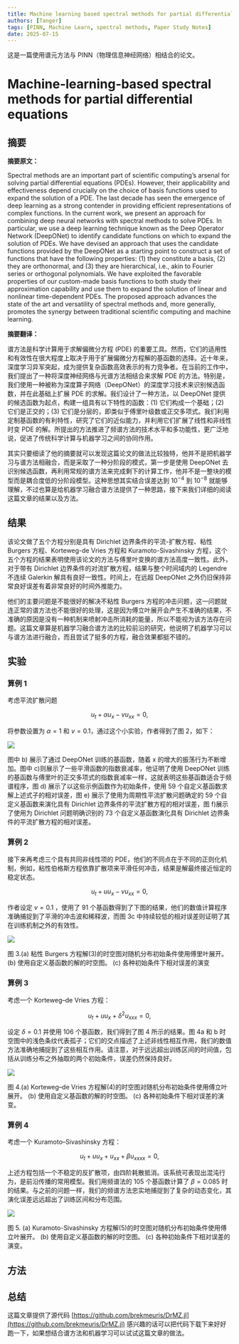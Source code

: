 ```yaml
---
title: Machine learning based spectral methods for partial differential equations
authors: [Tanger]
tags: [PINN, Machine Learn, spectral methods, Paper Study Notes]
date: 2025-07-15
---
```


这是一篇使用谱元方法与 PINN（物理信息神经网络）相结合的论文。

# Machine‑learning‑based spectral methods for partial differential equations

## 摘要

**摘要原文：**

Spectral methods are an important part of scientific computing’s arsenal for solving partial differential equations (PDEs). However, their applicability and effectiveness depend crucially on the choice of basis functions used to expand the solution of a PDE. The last decade has seen the emergence of deep learning as a strong contender in providing efficient representations of complex functions. In the current work, we present an approach for combining deep neural networks with spectral methods to solve PDEs. In particular, we use a deep learning technique known as the Deep Operator Network (DeepONet) to identify candidate functions on which to expand the solution of PDEs. We have devised an approach that uses the candidate functions provided by the DeepONet as a starting point to construct a set of functions that have the following properties: (1) they constitute a basis, (2) they are orthonormal, and (3) they are hierarchical, i.e., akin to Fourier series or orthogonal polynomials. We have exploited the favorable properties of our custom-made basis functions to both study their approximation capability and use them to expand the solution of linear and nonlinear time-dependent PDEs. The proposed approach advances the state of the art and versatility of spectral methods and, more generally, promotes the synergy between traditional scientific computing and machine learning.

**摘要翻译：**

谱方法是科学计算用于求解偏微分方程 (PDE) 的重要工具。然而，它们的适用性和有效性在很大程度上取决于用于扩展偏微分方程解的基函数的选择。近十年来，深度学习异军突起，成为提供复杂函数高效表示的有力竞争者。在当前的工作中，我们提出了一种将深度神经网络与光谱方法相结合来求解 PDE 的方法。特别是，我们使用一种被称为深度算子网络（DeepONet）的深度学习技术来识别候选函数，并在此基础上扩展 PDE 的求解。我们设计了一种方法，以 DeepONet 提供的候选函数为起点，构建一组具有以下特性的函数：(1) 它们构成一个基础；(2) 它们是正交的；(3) 它们是分层的，即类似于傅里叶级数或正交多项式。我们利用定制基函数的有利特性，研究了它们的近似能力，并利用它们扩展了线性和非线性时变 PDE 的解。所提出的方法推进了频谱方法的技术水平和多功能性，更广泛地说，促进了传统科学计算与机器学习之间的协同作用。

其实只要细读了他的摘要就可以发现这篇论文的做法比较独特，他并不是把机器学习与谱方法相融合，而是采取了一种分阶段的模式，第一步是使用 DeepONet 去识别候选函数，再利用常规的谱方法来完成剩下的计算工作，他并不是一整块的模型而是耦合度低的分阶段模型。这种思想其实结合误差达到 $10^{-4}$ 到 $10^{-8}$ 就能够理解，不过也算是给机器学习融合谱方法提供了一种思路，接下来我们详细的阅读这篇文章的结果以及方法。

<!-- truncate -->

## 结果

该论文做了五个方程分别是具有 Dirichlet 边界条件的平流-扩散方程、粘性 Burgers 方程、Korteweg-de Vries 方程和 Kuramoto-Sivashinsky 方程，这个五个方程的结果表明使用该论文的方法与傅里叶变换的谱方法高度一致性。此外，对于带有 Dirichlet 边界条件的对流扩散方程，结果与整个时间域内的 Legendre 不连续 Galerkin 解具有良好一致性。时间上，在远超 DeepONet 之外仍旧保持非常良好误差有着非常良好的时间外推能力。

他们的主要问题是不能很好的解决不粘性 Burgers 方程的冲击问题，这一问题就连正常的谱方法也不能很好的处理，这是因为傅立叶展开会产生不准确的结果，不准确的原因是没有一种机制来喷射冲击所消耗的能量，所以不能视为该方法存在问题。这篇文章算是机器学习融合谱方法的比较前沿的研究，他说明了机器学习可以与谱方法进行融合，而且尝试了挺多的方程，融合效果都挺不错的。

## 实验

### 算例 1

考虑平流扩散问题

$$
u_t+\alpha u_x - vu_{xx}=0,
$$

将参数设置为 $\alpha = 1$ 和 $v=0.1$，通过这个小实验，作者得到了图 2，如下：

![](./src/13/example1.png)

图中 b) 展示了通过 DeepONet 训练的基函数，随着 x 的增大的振荡行为不断增加。图中 c)则展示了一些平滑函数的指数衰减率，他证明了使用 DeepONet 训练的基函数与傅里叶的正交多项式的指数衰减率一样，这就表明这些基函数适合于频谱程序，图 d) 展示了以这些示例函数作为初始条件，使用 59 个自定义基函数求解上述式子的相对误差，图 e) 展示了使用为周期性平流扩散问题确定的 59 个自定义基函数来演化具有 Dirichlet 边界条件的平流扩散方程的相对误差，图 f)展示了使用为 Dirichlet 问题明确识别的 73 个自定义基函数演化具有 Dirichlet 边界条件的平流扩散方程的相对误差。

### 算例 2

接下来再考虑三个具有共同非线性项的 PDE，他们的不同点在于不同的正则化机制，例如，粘性伯格斯方程依靠扩散项来平滑任何冲击，结果是解最终接近恒定的稳定状态。

$$
u_t + uu_x -vu_{xx}=0,
$$

作者设定 $v=0.1$ ，使用了 91 个基函数得到了下图的结果，他们的数值计算程序准确捕捉到了平滑的冲击波和稀释波，而图 3c 中持续较低的相对误差则证明了其在训练机制之外的有效性。

![](./src/13/example2.png)

图 3.(a) 粘性 Burgers 方程解(3)的时空图对随机分布初始条件使用傅里叶展开。 (b) 使用自定义基函数的解的时空图。 (c) 各种初始条件下相对误差的演变

### 算例 3

考虑一个 Korteweg–de Vries 方程：

$$
u_t + uu_x + \delta^2u_{xxx} = 0,
$$

设定 $\delta = 0.1$ 并使用 106 个基函数，我们得到了图 4 所示的结果。图 4a 和 b 时空图中的浅色条纹代表孤子；它们的交点描述了上述非线性相互作用，我们的数值方法准确地捕捉到了这些相互作用。请注意，对于远远超出训练区间的时间值，包括从训练分布之外抽取的两个初始条件，误差仍然保持良好。

![](./src/13/example3.png)

图 4.(a) Korteweg–de Vries 方程解(4)的时空图对随机分布初始条件使用傅立叶展开。 (b) 使用自定义基函数的解的时空图。 (c) 各种初始条件下相对误差的演变。

### 算例 4

考虑一个 Kuramoto–Sivashinsky 方程：

$$
u_t + uu_x + u_{xx} +\beta u_{xxxx} = 0,
$$

上述方程包括一个不稳定的反扩散项，由四阶耗散抵消。该系统可表现出混沌行为，是前沿传播的常用模型。我们用频谱法的 105 个基函数计算了 $\beta = 0.085$ 时的结果。与之前的问题一样，我们的频谱方法忠实地捕捉到了复杂的动态变化，其演化误差远远超出了训练区间和分布范围。

![](./src/13/example4.png)

图 5. (a) Kuramoto-Sivashinsky 方程解(5)的时空图对随机分布初始条件使用傅立叶展开。 (b) 使用自定义基函数的解的时空图。 (c) 各种初始条件下相对误差的演变。

## 方法

## 总结

这篇文章提供了源代码 [https://github.com/brekmeuris/DrMZ.jl](https://github.com/brekmeuris/DrMZ.jl) 感兴趣的话可以把代码下载下来好好跑一下，如果想结合谱方法和机器学习可以试试这篇文章的做法。
